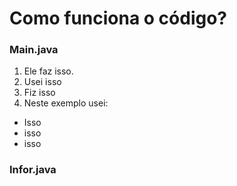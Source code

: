 # Como funciona o código?
### Main.java
1. Ele faz isso.
2. Usei isso
3. Fiz isso
4. Neste exemplo usei:
- Isso
- isso 
- isso
### Infor.java
